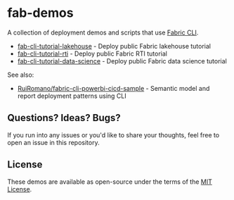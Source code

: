 # fab-demos

A collection of deployment demos and scripts that use [Fabric CLI](https://aka.ms/fabriccli).

- [fab-cli-tutorial-lakehouse](./fab-cli-tutorial-lakehouse/) -  Deploy public Fabric lakehouse tutorial 
- [fab-cli-tutorial-rti](./fab-cli-tutorial-rti/) - Deploy public Fabric RTI tutorial 
- [fab-cli-tutorial-data-science](./fab-cli-tutorial-data-science/) - Deploy public Fabric data science tutorial 

See also:

- [RuiRomano/fabric-cli-powerbi-cicd-sample](https://github.com/RuiRomano/fabric-cli-powerbi-cicd-sample) - Semantic model and report deployment patterns using CLI
    
## Questions? Ideas? Bugs?
If you run into any issues or you'd like to share your thoughts, feel free to open an issue in this repository.

## License
These demos are available as open-source under the terms of the [MIT License](https://opensource.org/license/MIT).

